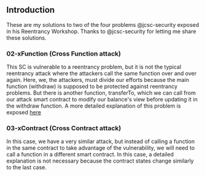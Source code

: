 ## Introduction
These are my solutions to two of the four problems @jcsc-security exposed in his Reentrancy Workshop. Thanks to @jcsc-security for letting me share these solutions.

### 02-xFunction (Cross Function attack)
This SC is vulnerable to a reentrancy problem, but it is not the typical reentrancy attack where the attackers call the same function over and over again. Here, we, the attackers, must divide our efforts because the main function (withdraw) is supposed to be protected against reentrancy problems. But there is another function, transferTo, which we can call from our attack smart contract to modify our balance's view before updating it in the withdraw function. A more detailed explanation of this problem is exposed [here](test/02-poc_notes.md)

### 03-xContract (Cross Contract attack)
In this case, we have a very similar attack, but instead of calling a function in the same contract to take advantage of the vulnerability, we will need to call a function in a different smart contract. In this case, a detailed explanation is not necessary because the contract states change similarly to the last case.

